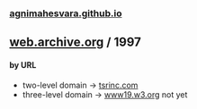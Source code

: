 ### [agnimahesvara.github.io](agnimahesvara.github.io)

## [web.archive.org](../) / 1997

#### by URL
* two-level domain → [tsrinc.com](../06tsrinc.com/0519970000000000*/)
* three-level domain → [www19.w3.org](../06www19.w3.org/0519970000000000*/) not yet
